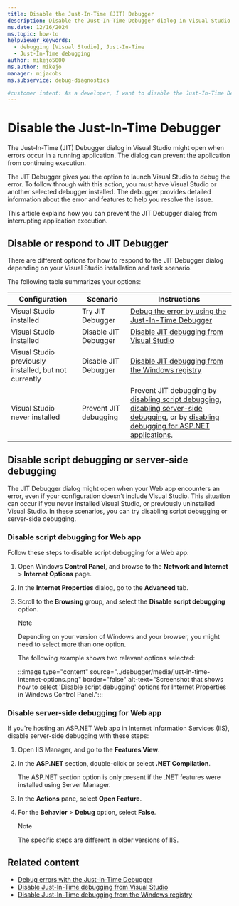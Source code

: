 ```yaml
---
title: Disable the Just-In-Time (JIT) Debugger
description: Disable the Just-In-Time Debugger dialog in Visual Studio after errors occur in your application to enable app execution to continue.
ms.date: 12/16/2024
ms.topic: how-to
helpviewer_keywords:
  - debugging [Visual Studio], Just-In-Time
  - Just-In-Time debugging
author: mikejo5000
ms.author: mikejo
manager: mijacobs
ms.subservice: debug-diagnostics

#customer intent: As a developer, I want to disable the Just-In-Time Debugger dialog in Visual Studio, so I can manually handle errors in my code as app execution continues.
---
```


# Disable the Just-In-Time Debugger

The Just-In-Time (JIT) Debugger dialog in Visual Studio might open when errors occur in a running application. The dialog can prevent the application from continuing execution.

The JIT Debugger gives you the option to launch Visual Studio to debug the error. To follow through with this action, you must have Visual Studio or another selected debugger installed. The debugger provides detailed information about the error and features to help you resolve the issue.

This article explains how you can prevent the JIT Debugger dialog from interrupting application execution.

## Disable or respond to JIT Debugger

There are different options for how to respond to the JIT Debugger dialog depending on your Visual Studio installation and task scenario.

The following table summarizes your options:

| Configuration | Scenario | Instructions |
| --- | --- | --- |
| Visual Studio installed | Try JIT Debugger | [Debug the error by using the Just-In-Time Debugger](../debugger/debug-using-the-just-in-time-debugger.md) |
| Visual Studio installed | Disable JIT Debugger | [Disable JIT debugging from Visual Studio](debug-using-the-just-in-time-debugger.md#BKMK_Enabling) |
| Visual Studio previously installed, but not currently | Disable JIT Debugger  | [Disable JIT debugging from the Windows registry](debug-using-the-just-in-time-debugger.md#disable-just-in-time-debugging-from-the-windows-registry) |
| Visual Studio never installed | Prevent JIT debugging | Prevent JIT debugging by [disabling script debugging](#disable-script-debugging-for-web-app), [disabling server-side debugging](#disable-server-side-debugging-for-web-app), or by [disabling debugging for ASP.NET applications](/troubleshoot/developer/webapps/aspnet/development/disable-debugging-application). |

## Disable script debugging or server-side debugging

The JIT Debugger dialog might open when your Web app encounters an error, even if your configuration doesn't include Visual Studio. This situation can occur if you never installed Visual Studio, or previously uninstalled Visual Studio. In these scenarios, you can try disabling script debugging or server-side debugging.

### Disable script debugging for Web app

Follow these steps to disable script debugging for a Web app:

1. Open Windows **Control Panel**, and browse to the **Network and Internet** > **Internet Options** page.

1. In the **Internet Properties** dialog, go to the **Advanced** tab.

1. Scroll to the **Browsing** group, and select the **Disable script debugging** option.

   > [!NOTE]
   > Depending on your version of Windows and your browser, you might need to select more than one option.
   
   The following example shows two relevant options selected:

   :::image type="content" source="../debugger/media/just-in-time-internet-options.png" border="false" alt-text="Screenshot that shows how to select 'Disable script debugging' options for Internet Properties in Windows Control Panel.":::

### Disable server-side debugging for Web app

If you're hosting an ASP.NET Web app in Internet Information Services (IIS), disable server-side debugging with these steps:

1. Open IIS Manager, and go to the **Features View**.

1. In the **ASP.NET** section, double-click or select **.NET Compilation**.

   The ASP.NET section option is only present if the .NET features were installed using Server Manager.

1. In the **Actions** pane, select **Open Feature**.

1. For the **Behavior** > **Debug** option, select **False**.

   > [!NOTE]
   > The specific steps are different in older versions of IIS.

## Related content

- [Debug errors with the Just-In-Time Debugger](../debugger/debug-using-the-just-in-time-debugger.md)
- [Disable Just-In-Time debugging from Visual Studio](debug-using-the-just-in-time-debugger.md#BKMK_Enabling)
- [Disable Just-In-Time debugging from the Windows registry](debug-using-the-just-in-time-debugger.md#disable-just-in-time-debugging-from-the-windows-registry)
